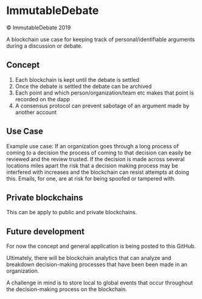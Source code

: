 # ImmutableDebate
© ImmutableDebate 2019

A blockchain use case for keeping track of personal/identifiable arguments during a discussion or debate.

## Concept
1. Each blockchain is kept until the debate is settled
2. Once the debate is settled the debate can be archived
3. Each point and which person/organization/team etc makes that point is recorded on the dapp
4. A consensus protocol can prevent sabotage of an argument made by another account

## Use Case
Example use case: If an organization goes through a long process of coming to a decision the process of coming to that decision
can easily be reviewed and the review trusted. If the decision is made across several locations miles apart the risk that a decision making process may be interfered with increases and the blockchain can resist attempts at doing this. Emails, for one, are at risk for being spoofed or tampered with.

## Private blockchains
This can be apply to public and private blockchains.


## Future development
For now the concept and general application is being posted to this GitHub.

Ultimately, there will be blockchain analytics that can analyze and breakdown decision-making processes that have been been made in an organization.

A challenge in mind is to store local to global events that occur throughout the decision-making process on the blockchain.
